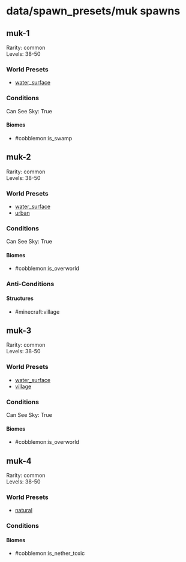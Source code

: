 # data/spawn_presets/muk spawns  
  
## muk-1  
Rarity: common  
Levels: 38-50  
  
### World Presets  
* [water_surface](/data/world_presets/water_surface.md)  
  
### Conditions  
Can See Sky: True  
  
#### Biomes  
  * #cobblemon:is_swamp
  
  
## muk-2  
Rarity: common  
Levels: 38-50  
  
### World Presets  
* [water_surface](/data/world_presets/water_surface.md)  
* [urban](/data/world_presets/urban.md)  
  
### Conditions  
Can See Sky: True  
  
#### Biomes  
  * #cobblemon:is_overworld
  
  
### Anti-Conditions  
  
#### Structures  
  * #minecraft:village
  
  
## muk-3  
Rarity: common  
Levels: 38-50  
  
### World Presets  
* [water_surface](/data/world_presets/water_surface.md)  
* [village](/data/world_presets/village.md)  
  
### Conditions  
Can See Sky: True  
  
#### Biomes  
  * #cobblemon:is_overworld
  
  
## muk-4  
Rarity: common  
Levels: 38-50  
  
### World Presets  
* [natural](/data/world_presets/natural.md)  
  
### Conditions  
  
#### Biomes  
  * #cobblemon:is_nether_toxic
  
